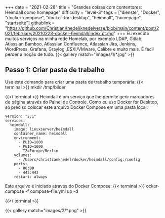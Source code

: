 +++
date = "2021-02-28"
title = "Grandes coisas com contentores: Heimdall como homepage"
difficulty = "level-3"
tags = ["dienste", "Docker", "docker-compose", "docker-for-desktop", "heimdall", "homepage", "startseite"]
githublink = "https://github.com/ChristianKnedel/knedelverse/blob/main/content/post/2021/february/20210228-docker-heimdall/index.pt.md"
+++
Eu executo muitos serviços na minha rede Homelab, por exemplo LDAP, Gitlab, Atlassian Bamboo, Atlassian Confluence, Atlassian Jira, Jenkins, WordPress, Grafana, Graylog ,ESXI/VMware, Calibre e muito mais. É fácil perder a noção de tudo.
{{< gallery match="images/1/*.jpg" >}}

## Passo 1: Criar pasta de trabalho
Use este comando para criar uma pasta de trabalho temporária:
{{< terminal >}}
mkdir /tmp/bilder

{{</ terminal >}}
Heimdall é um serviço que lhe permite gerir marcadores de página através do Painel de Controle. Como eu uso Docker for Desktop, só preciso colocar este arquivo Docker Compose em uma pasta local:
```
version: "2.1"
services:
  heimdall:
    image: linuxserver/heimdall
    container_name: heimdall
    environment:
      - PUID=1000
      - PGID=1000
      - TZ=Europe/Berlin
    volumes:
      - /Users/christianknedel/docker/heimdall/config:/config
    ports:
      - 80:80
      - 443:443
    restart: always

```
Este arquivo é iniciado através do Docker Compose:
{{< terminal >}}
ocker-compose -f compose-file.yml up -d

{{</ terminal >}}

{{< gallery match="images/2/*.png" >}}
